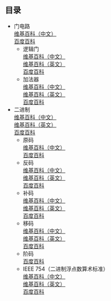 ## 目录
* 门电路  
[维基百科（中文）](https://zh.wikipedia.org/wiki/逻辑门电路)  
[百度百科](https://baike.baidu.com/item/门电路) 
  * 逻辑门  
  [维基百科（中文）](https://zh.wikipedia.org/wiki/逻辑门)  
  [维基百科（英文）](https://en.wikipedia.org/wiki/Logic_gate)  
  [百度百科](https://baike.baidu.com/item/逻辑门)  
  * 加法器  
  [维基百科（中文）](https://zh.wikipedia.org/wiki/加法器)  
  [维基百科（英文）](https://en.wikipedia.org/wiki/Adder_(electronics))  
  [百度百科](https://baike.baidu.com/item/加法器) 
* 二进制  
[维基百科（中文）](https://zh.wikipedia.org/wiki/二进制)  
[维基百科（英文）](https://en.wikipedia.org/wiki/Binary_number)  
[百度百科](https://baike.baidu.com/item/二进制)  
  * 原码  
  [维基百科（中文）](https://zh.wikipedia.org/wiki/原码)  
  [百度百科](https://baike.baidu.com/item/原码)  
  * 反码  
  [维基百科（中文）](https://zh.wikipedia.org/wiki/反码)  
  [维基百科（英文）](https://en.wikipedia.org/wiki/Ones%27s_complement)  
  [百度百科](https://baike.baidu.com/item/反码)  
  * 补码  
  [维基百科（中文）](https://zh.wikipedia.org/wiki/补码)  
  [维基百科（英文）](https://en.wikipedia.org/wiki/Two%27s_complement)  
  [百度百科](https://baike.baidu.com/item/补码)  
  * 移码  
  [维基百科（中文）](https://zh.wikipedia.org/wiki/移码)  
  [维基百科（英文）](https://en.wikipedia.org/wiki/Offset_binary)  
  [百度百科](https://baike.baidu.com/item/移码)
  * 阶码  
  [百度百科](https://baike.baidu.com/item/阶码)  
  * IEEE 754（二进制浮点数算术标准）  
  [维基百科（中文）](https://zh.wikipedia.org/wiki/IEEE_754)  
  [维基百科（英文）](https://en.wikipedia.org/wiki/IEEE_754)  
  [百度百科](https://baike.baidu.com/item/IEEE%20754)
